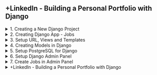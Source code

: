 

## +LinkedIn - Building a Personal Portfolio with Django

<details>
<summary>1. Creating a New Django Project </summary>

# Creating a New Django Project

## Install venv

```py
python -m venv myproject-env
source myproject-env/bin/activate
```

## Install Django

```py
python -m pip install Django
```

## Get dependencies

```py
pip freeze
```

```x
asgiref==3.7.2
Django==5.0.3
sqlparse==0.4.4
```

## Save Dependencies to Requirements.txt

```py
pip freeze > requirements.txt
```

## Install requirements from Requirements.txt

```py
pip install -r requirements.txt
```

## Deactivate a virtual environment

```py
deactivate
```

## Create Django Project

```py
django-admin startproject portfolio .
```

## Start Local Server

```py
python manage.py runserver
```

# #END</details>

<details>
<summary>2. Creating Django App - Jobs </summary>

# Creating Django App - Jobs

[https://github.com/omeatai/src-python-flask-django/commit/227ea7c95e1918f8136d184a859f5690c367e5c5](https://github.com/omeatai/src-python-flask-django/commit/227ea7c95e1918f8136d184a859f5690c367e5c5)

## Create App

```py
django-admin startapp jobs
```

### portfolio.settings:

```py
# Application definition

INSTALLED_APPS = [
    'django.contrib.admin',
    'django.contrib.auth',
    'django.contrib.contenttypes',
    'django.contrib.sessions',
    'django.contrib.messages',
    'django.contrib.staticfiles',

    # Third-party apps
    'jobs',
]
```

## Run Local Server

```py
python manage.py runserver
```

<img width="1420" alt="image" src="https://github.com/omeatai/src-python-flask-django/assets/32337103/a8b0bbba-4445-4199-849d-9a8f8b046759">
![image](https://github.com/omeatai/src-python-flask-django/assets/32337103/fe28f420-5507-4ca2-bc5a-58eed67a590e)

# #END</details>

<details>
<summary>3. Setup URL, Views and Templates </summary>

# Setup URL, Views and Templates

[https://github.com/omeatai/src-python-flask-django/commit/1ce588a46d2e149c513207c96865ff7bf07c0ea7](https://github.com/omeatai/src-python-flask-django/commit/1ce588a46d2e149c513207c96865ff7bf07c0ea7)

### portfolio.urls:

```py
from django.contrib import admin
from django.urls import path, include

urlpatterns = [
    path('admin/', admin.site.urls),
    path('', include('jobs.urls')),
]
```

### jobs.urls:

```py
from django.urls import path
from . import views

urlpatterns = [
    path('home', views.home, name='home'),
]

```

### jobs.views:

```py
from django.shortcuts import render

# Create your views here.


def home(request):
    return render(request, 'jobs/home.html', {})

```

### src-python/linkedin/django-personal-portfolio/jobs/templates/jobs/home.html:

```py
<!DOCTYPE html>
<html lang="en">

<head>
    <meta charset="UTF-8">
    <meta name="viewport" content="width=device-width, initial-scale=1.0">
    <title>HomePage</title>
</head>

<body>
    <h1>Hello World!</h1>
</body>

</html>
```

![image](https://github.com/omeatai/src-python-flask-django/assets/32337103/970501cd-942b-4527-a718-b0cea40380d3)
<img width="1464" alt="image" src="https://github.com/omeatai/src-python-flask-django/assets/32337103/2a33a870-eff3-4c4c-b697-14801e23cf83">
<img width="1464" alt="image" src="https://github.com/omeatai/src-python-flask-django/assets/32337103/59e4d4d6-459f-480b-96aa-45ffb27ea8f8">
<img width="1464" alt="image" src="https://github.com/omeatai/src-python-flask-django/assets/32337103/bb30e39c-efe7-40dc-be48-a5243416de54">
<img width="1464" alt="image" src="https://github.com/omeatai/src-python-flask-django/assets/32337103/96eaa040-50a5-4f2a-b3e4-40370b4e7aaf">

# #END</details>

<details>
<summary>4. Creating Models in Django </summary>

# Creating Models in Django

[https://github.com/omeatai/src-python-flask-django/commit/780144938397964962e4b786cfd724dc145045a8](https://github.com/omeatai/src-python-flask-django/commit/780144938397964962e4b786cfd724dc145045a8)

## Install Pillow

```py
pip install pillow
```

## Run Local Server

```py
python manage.py runserver
```

### jobs.models:

```py
from django.db import models
# Create your models here.


class Job(models.Model):
    title = models.CharField(max_length=100)
    image = models.ImageField(upload_to='images/')
    summary = models.CharField(max_length=200)
    created_at = models.DateTimeField(auto_now_add=True)
    updated_at = models.DateTimeField(auto_now=True)
    # date = models.DateField()
    # description = models.TextField()
    # url = models.URLField()
    # company = models.CharField(max_length=100)
    # position = models.CharField(max_length=100)
    # location = models.CharField(max_length=100)

```

<img width="1464" alt="image" src="https://github.com/omeatai/src-python-flask-django/assets/32337103/659e18a7-99fc-44f0-bb89-5745f661bbf1">

# #END</details>

<details>
<summary>5. Setup PostgreSQL for Django </summary>

# Setup PostgreSQL for Django

[https://github.com/omeatai/src-python-flask-django/commit/5aaa98696ea594578f7e3f1c555d12d09660e028](https://github.com/omeatai/src-python-flask-django/commit/5aaa98696ea594578f7e3f1c555d12d09660e028)

[https://www.postgresql.org/](https://www.postgresql.org/)

## Create Password for Postgres

```x
postgres=# \password postgres
Enter new password for user "postgres": 
Enter it again: 
postgres=# 
```

## Create Portfolio Database

```py
postgres=# CREATE DATABASE portfoliodb;
CREATE DATABASE
postgres=# 
```

## Install Psycopg2

```py
pip install psycopg2
```

## Install Django-environ

```py
pip install django-environ
```

- In the same directory as settings.py, create a file called ‘.env’
- Declare your environment variables in .env
- Make sure you don’t use quotations around strings.
- IMPORTANT: Add your .env file to .gitignore

```x
DATABASE_NAME=portfoliodb
DATABASE_USER=postgres
DATABASE_PASS=supersecretpassword
```

### portfolio.settings:

```py
import environ
env = environ.Env()
environ.Env.read_env()


# Database
# https://docs.djangoproject.com/en/5.0/ref/settings/#databases

DATABASES = {
    # 'default': {
    #     'ENGINE': 'django.db.backends.sqlite3',
    #     'NAME': BASE_DIR / 'db.sqlite3',
    # }
    'default': {
        'ENGINE': 'django.db.backends.postgresql',
        'NAME': 'portfoliodb',
        'USER': 'postgres',
        'PASSWORD': env('DATABASE_PASSWORD'),
        'HOST': 'localhost',  # 127.0.0.1
        'PORT': '5432',
    }
}
```

## Run Migrations

```py
python manage.py makemigrations
python manage.py migrate
```

## Run Local Server

```py
python manage.py runserver
```

<img width="219" alt="image" src="https://github.com/omeatai/src-python-flask-django/assets/32337103/8496d476-8a7b-45c5-a341-90a38678b92b">

![image](https://github.com/omeatai/src-python-flask-django/assets/32337103/f9f8740a-553c-4c7b-a15f-3db5666610ff)
![image](https://github.com/omeatai/src-python-flask-django/assets/32337103/1fac7b3b-53ea-4502-8f20-4059048635a0)
![image](https://github.com/omeatai/src-python-flask-django/assets/32337103/4ea617c9-716f-467d-bad9-aa8a0e041790)
![image](https://github.com/omeatai/src-python-flask-django/assets/32337103/ad3b1721-236b-443a-a965-8d66e25f6da9)
![image](https://github.com/omeatai/src-python-flask-django/assets/32337103/624f2fb3-e3aa-40e1-88b4-5d19962d5835)

<img width="763" alt="image" src="https://github.com/omeatai/src-python-flask-django/assets/32337103/afbe7d2d-4a88-4086-bcf7-b85fef9180a4">
<img width="763" alt="image" src="https://github.com/omeatai/src-python-flask-django/assets/32337103/ecbf236f-1aa8-485e-aced-918c2e01e41a">
<img width="682" alt="image" src="https://github.com/omeatai/src-python-flask-django/assets/32337103/0c4e4d73-ef28-41cd-a513-ba24628a81c4">
<img width="671" alt="image" src="https://github.com/omeatai/src-python-flask-django/assets/32337103/ff5df38d-cfcd-44fb-bf94-83126f6914be">
<img width="763" alt="image" src="https://github.com/omeatai/src-python-flask-django/assets/32337103/819787d6-f111-4cd0-9d46-75b4ba63c086">
<img width="862" alt="image" src="https://github.com/omeatai/src-python-flask-django/assets/32337103/776130c5-d56d-40e8-8a9b-6611d90afbcd">
<img width="1426" alt="image" src="https://github.com/omeatai/src-python-flask-django/assets/32337103/eaf5ffd0-c3b0-4e4c-b9ac-ce00a39cc110">
<img width="1426" alt="image" src="https://github.com/omeatai/src-python-flask-django/assets/32337103/26b48359-2810-4a22-a895-d0a7c3d3055a">

# #END</details>

<details>
<summary>6. Setup Django Admin Panel  </summary>

# Setup Django Admin Panel 

[https://github.com/omeatai/src-python-flask-django/commit/f453a68d89b1d7c15c30a0b643a6a951daeed426](https://github.com/omeatai/src-python-flask-django/commit/f453a68d89b1d7c15c30a0b643a6a951daeed426)

## Create Django Superuser

```py
python manage.py createsuperuser
```

### jobs.admin:

```py
from django.contrib import admin
from .models import Job

# Register your models here.
admin.site.register(Job)

```

<img width="1420" alt="image" src="https://github.com/omeatai/src-python-flask-django/assets/32337103/8fb2e7d4-8286-4c98-898c-28ca77657600">

### http://127.0.0.1:8000/admin:

![image](https://github.com/omeatai/src-python-flask-django/assets/32337103/11c7e95e-81bd-464a-a64f-1fa552505d75)

<img width="960" alt="image" src="https://github.com/omeatai/src-python-flask-django/assets/32337103/f08f528c-a223-40d9-86bb-972822a792fd">
<img width="960" alt="image" src="https://github.com/omeatai/src-python-flask-django/assets/32337103/0a39b127-762a-44e6-b6b4-b87125f1b672">
<img width="960" alt="image" src="https://github.com/omeatai/src-python-flask-django/assets/32337103/913b54ae-1451-4141-b26d-64f749744be1">

# #END</details>

<details>
<summary>7. Create Jobs in Admin Panel  </summary>

# Create Jobs in Admin Panel 

```py

```

```py

```

```py

```

```py

```

```py

```

```py

```

```py

```

```py

```

```py

```

```py

```

```py

```

```py

```

```py

```

# #END</details>

<details>
<summary>+LinkedIn - Building a Personal Portfolio with Django </summary>

# #END</details>
